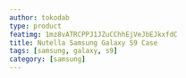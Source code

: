 ```yaml
---
author: tokodab
type: product
featimg: 1mz8vATRCPPJ1JZuCChhEjVeJbEJkxfdC
title: Nutella Samsung Galaxy S9 Case
tags: [samsung, galaxy, s9]
category: [samsung]
---
```

